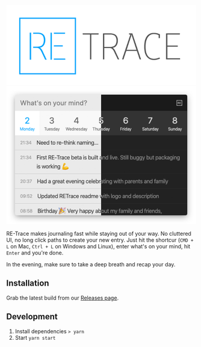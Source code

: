 <p align="center">
  <img src="assets/logo.png" /><br />
  <img src="assets/screenshot.png" />
</p>

RE-Trace makes journaling fast while staying out of your way. No cluttered UI, no long click paths to create your new entry. Just hit the shortcur (`CMD + L` on Mac, `Ctrl + L` on Windows and Linux), enter what's on your mind, hit `Enter` and you're done.

In the evening, make sure to take a deep breath and recap your day.

## Installation

Grab the latest build from our [Releases page](https://github.com/Staffbase/retrace/releases).

## Development

1. Install dependencies `> yarn`
2. Start `yarn start`
